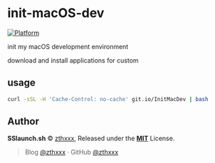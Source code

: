 # init-macOS-dev

[![Platform](https://img.shields.io/badge/platform-macOS_High_Sierra-brightgreen.svg)](https://www.apple.com/macos/high-sierra/)

init my macOS development environment

download and install applications for custom


## usage

```bash
curl -sSL -H 'Cache-Control: no-cache' git.io/InitMacDev | bash
```


## Author

**SSlaunch.sh** © [zthxxx](https://github.com/zthxxx), Released under the **[MIT](./LICENSE)** License.<br>

> Blog [@zthxxx](https://blog.zthxxx.me) · GitHub [@zthxxx](https://github.com/zthxxx)

